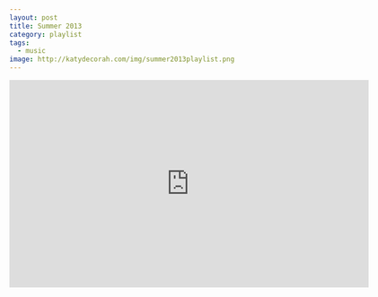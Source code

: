 ```yaml
---
layout: post
title: Summer 2013
category: playlist
tags: 
  - music
image: http://katydecorah.com/img/summer2013playlist.png
---
```


<iframe width="640" height="370" src="https://rd.io/i/QXaYuDNiazM/" frameborder="0">&nbsp;</iframe>